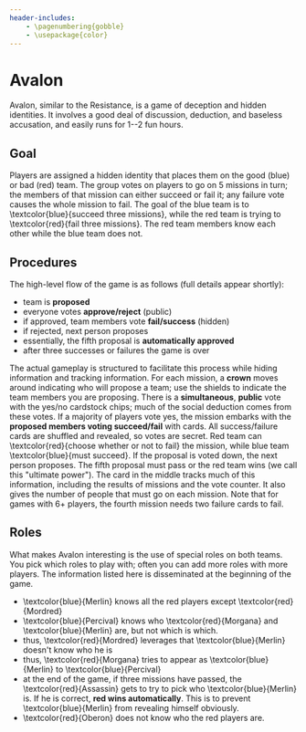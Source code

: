 ```yaml
---
header-includes:
    - \pagenumbering{gobble}
    - \usepackage{color}
---
```


# Avalon

Avalon, similar to the Resistance, is a game of deception and hidden identities. It involves a good deal of discussion, deduction, and baseless accusation, and easily runs for 1--2 fun hours.

## Goal

Players are assigned a hidden identity that places them on the good (blue) or bad (red) team. The group votes on players to go on 5 missions in turn; the members of that mission can either succeed or fail it; any failure vote causes the whole mission to fail. The goal of the blue team is to \textcolor{blue}{succeed three missions}, while the red team is trying to \textcolor{red}{fail three missions}. The red team members know each other while the blue team does not.

## Procedures

The high-level flow of the game is as follows (full details appear shortly):

- team is **proposed**
- everyone votes **approve/reject** (public)
- if approved, team members vote **fail/success** (hidden)
- if rejected, next person proposes
- essentially, the fifth proposal is **automatically approved**
- after three successes or failures the game is over

The actual gameplay is structured to facilitate this process while hiding information and tracking information. For each mission, a **crown** moves around indicating who will propose a team; use the shields to indicate the team members you are proposing. There is a **simultaneous**, **public** vote with the yes/no cardstock chips; much of the social deduction comes from these votes. If a majority of players vote yes, the mission embarks with the **proposed members voting succeed/fail** with cards. All success/failure cards are shuffled and revealed, so votes are secret. Red team can \textcolor{red}{choose whether or not to fail} the mission, while blue team \textcolor{blue}{must succeed}. If the proposal is voted down, the next person proposes. The fifth proposal must pass or the red team wins (we call this "ultimate power"). The card in the middle tracks much of this information, including the results of missions and the vote counter. It also gives the number of people that must go on each mission. Note that for games with 6+ players, the fourth mission needs two failure cards to fail.

## Roles

What makes Avalon interesting is the use of special roles on both teams. You pick which roles to play with; often you can add more roles with more players. The information listed here is disseminated at the beginning of the game.

- \textcolor{blue}{Merlin} knows all the red players except \textcolor{red}{Mordred}
- \textcolor{blue}{Percival} knows who \textcolor{red}{Morgana} and \textcolor{blue}{Merlin} are, but not which is which.
- thus, \textcolor{red}{Mordred} leverages that \textcolor{blue}{Merlin} doesn't know who he is
- thus, \textcolor{red}{Morgana} tries to appear as \textcolor{blue}{Merlin} to \textcolor{blue}{Percival}
- at the end of the game, if three missions have passed, the \textcolor{red}{Assassin} gets to try to pick who \textcolor{blue}{Merlin} is. If he is correct, **red wins automatically**. This is to prevent \textcolor{blue}{Merlin} from revealing himself obviously.
- \textcolor{red}{Oberon} does not know who the red players are.
